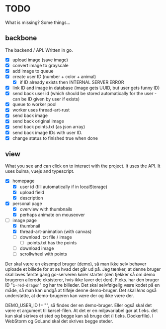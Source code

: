 # TODO
What is missing? Some things...

## backbone
The backend / API. Written in go.
- [x] upload image (save image)
- [x] convert image to grayscale
- [x] add image to queue
- [x] create user ID (number + color + animal)
  - [x] if ID already exists then INTERNAL SERVER ERROR
- [x] link ID and image in database (image gets UUID, but user gets funny ID)
- [x] send back user id (which should be stored automatically for the user - can be ID given by user if exists)
- [x] queue to worker pool
- [x] worker uses thread-art-rust
- [x] send back image
- [x] send back original image
- [x] send back points.txt (as json array)
- [x] send back image IDs with user ID.
- [x] change status to finished true when done

## view
What you see and can click on to interact with the project. It uses the API. It 
uses bulma, vuejs and typescript.
- [x] homepage
  - [x] user id (fill automatically if in localStorage)
  - [x] upload field
  - [x] description
- [x] personal page
  - [x] overview with thumbnails
  - [x] perhaps animate on mouseover
- [ ] image page
  - [x] thumbnail
  - [x] thread-art-animation (with canvas)
  - [ ] download .txt file / image
    - [ ] points.txt has the points
  - [ ] download image
  - [ ] scrollwheel with points

Der skal være en eksempel bruger (demo), så man ikke selv behøver uploade et
billede for at se hvad det går ud på. Jeg tænker, at denne bruger skal laves
første gang go-serveren kører starter (den tjekker så om demo brugeren 
allerede eksisterer, hvis ikke laver det den). F.eks. har den bruger ID 
"`1-red-dragon`" og har tre billeder. Det skal selvfølgelig være kodet på en
måde, så man kan undgå at tilføje denne demo-bruger. Det skal *lens* også
understøtte, at demo-brugeren kan være der og ikke være der.

DEMO_USER_ID != "", så findes der en demo-bruger. Eller også skal det være et 
argument til kørsel-filen. At det er en miljøvariabel gør at f.eks. det kun skal
skrives et sted og begge kan så bruge det (i f.eks. Dockerfile). I WebStorm og
GoLand skal det skrives begge steder.
